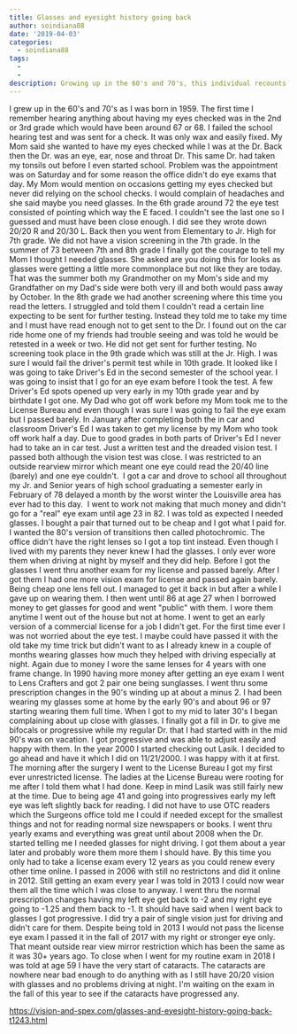 ```yaml
---
title: Glasses and eyesight history going back
author: soindiana88
date: '2019-04-03'
categories:
  - soindiana88
tags:
  - 
  - 
description: Growing up in the 60's and 70's, this individual recounts their journey of getting glasses and passing vision tests.
---
```

I grew up in the 60's and 70's as I was born in 1959. The first time I remember hearing anything about having my eyes checked was in the 2nd or 3rd grade which would have been around 67 or 68. I failed the school hearing test and was sent for a check. It was only wax and easily fixed. My Mom said she wanted to have my eyes checked while I was at the Dr. Back then the Dr. was an eye, ear, nose and throat Dr. This same Dr. had taken my tonsils out before I even started school. Problem was the appointment was on Saturday and for some reason the office didn't do eye exams that day. My Mom would mention on occasions getting my eyes checked but never did relying on the school checks. I would complain of headaches and she said maybe you need glasses. In the 6th grade around 72 the eye test consisted of pointing which way the E faced. I couldn't see the last one so I guessed and must have been close enough. I did see they wrote down 20/20 R and 20/30 L. Back then you went from Elementary to Jr. High for 7th grade. We did not have a vision screening in the 7th grade. In the summer of 73 between 7th and 8th grade I finally got the courage to tell my Mom I thought I needed glasses. She asked are you doing this for looks as glasses were getting a little more commonplace but not like they are today. That was the summer both my Grandmother on my Mom's side and my Grandfather on my Dad's side were both very ill and both would pass away by October. In the 8th grade we had another screening where this time you read the letters. I struggled and told them I couldn't read a certain line expecting to be sent for further testing. Instead they told me to take my time and I must have read enough not to get sent to the Dr. I found out on the car ride home one of my friends had trouble seeing and was told he would be retested in a week or two. He did not get sent for further testing. No screening took place in the 9th grade which was still at the Jr. High. I was sure I would fail the driver's permit test while in 10th grade. It looked like I was going to take Driver's Ed in the second semester of the school year. I was going to insist that I go for an eye exam before I took the test. A few Driver's Ed spots opened up very early in my 10th grade year and by birthdate I got one. My Dad who got off work before my Mom took me to the License Bureau and even though I was sure I was going to fail the eye exam but I passed barely. In January after completing both the in car and classroom Driver's Ed I was taken to get my license by my Mom who took off work half a day. Due to good grades in both parts of Driver's Ed I never had to take an in car test. Just a written test and the dreaded vision test. I passed both although the vision test was close. I was restricted to an outside rearview mirror which meant one eye could read the 20/40 line (barely) and one eye couldn't.  I got a car and drove to school all throughout my Jr. and Senior years of high school graduating a semester early in February of 78 delayed a month by the worst winter the Louisville area has ever had to this day.  I went to work not making that much money and didn't go for a "real" eye exam until age 23 in 82. I was told as expected I needed glasses. I bought a pair that turned out to be cheap and I got what I paid for. I wanted the 80's version of transitions then called photochromic. The office didn't have the right lenses so I got a top tint instead. Even though I lived with my parents they never knew I had the glasses. I only ever wore them when driving at night by myself and they did help. Before I got the glasses I went thru another exam for my license and passed barely. After I got them I had one more vision exam for license and passed again barely. Being cheap one lens fell out. I managed to get it back in but after a while I gave up on wearing them. I then went until 86 at age 27 when I borrowed money to get glasses for good and went "public" with them. I wore them anytime I went out of the house but not at home. I went to get an early version of a commercial license for a job I didn't get. For the first time ever I was not worried about the eye test. I maybe could have passed it with the old take my time trick but didn't want to as I already knew in a couple of months wearing glasses how much they helped with driving especially at night. Again due to money I wore the same lenses for 4 years with one frame change. In 1990 having more money after getting an eye exam I went to Lens Crafters and got 2 pair one being sunglasses. I went thru some prescription changes in the 90's winding up at about a minus 2. I had been wearing my glasses some at home by the early 90's and about 96 or 97 starting wearing them full time. When I got to my mid to later 30's I began complaining about up close with glasses. I finally got a fill in Dr. to give me bifocals or progressive while my regular Dr. that I had started with in the mid 90's was on vacation. I got progressive and was able to adjust easily and happy with them. In the year 2000 I started checking out Lasik. I decided to go ahead and have it which I did on 11/21/2000. I was happy with it at first. The morning after the surgery I went to the License Bureau I got my first ever unrestricted license. The ladies at the License Bureau were rooting for me after I told them what I had done. Keep in mind Lasik was still fairly new at the time. Due to being age 41 and going into progressives early my left eye was left slightly back for reading. I did not have to use OTC readers which the Surgeons office told me I could if needed except for the smallest things and not for reading normal size newspapers or books. I went thru yearly exams and everything was great until about 2008 when the Dr. started telling me I needed glasses for night driving. I got them about a year later and probably wore them more them I should have. By this time you only had to take a license exam every 12 years as you could renew every other time online. I passed in 2006 with still no restrictons and did it online in 2012. Still getting an exam every year I was told in 2013 I could now wear them all the time which I was close to anyway. I went thru the normal prescription changes having my left eye get back to -2 and my right eye going to -1.25 and them back to -1. It should have said when I went back to glasses I got progressive. I did try a pair of single vision just for driving and didn't care for them. Despite being told in 2013 I would not pass the license eye exam I passed it in the fall of 2017 with my right or stronger eye only. That meant outside rear view mirror restriction which has been the same as it was 30+ years ago. To close when I went for my routine exam in 2018 I was told at age 59 I have the very start of cataracts. The cataracts are nowhere near bad enough to do anything with as I still have 20/20 vision with glasses and no problems driving at night. I'm waiting on the exam in the fall of this year to see if the cataracts have progressed any.

https://vision-and-spex.com/glasses-and-eyesight-history-going-back-t1243.html